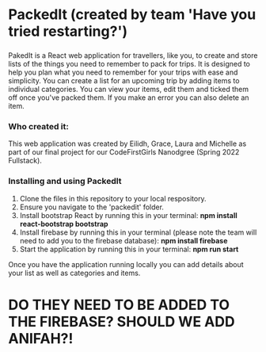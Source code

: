 # PackedIt (created by team 'Have you tried restarting?')
###  

PakedIt is a React web application for travellers, like you, to create and store lists of the things you need to remember to pack for trips.  It is designed to help you plan what you need to remember for your trips with ease and simplicity.  You can create a list for an upcoming trip by adding items to individual categories. You can view your items, edit them and ticked them off once you've packed them.  If you make an error you can also delete an item. 

### Who created it:
This web application was created by Eilidh, Grace, Laura and Michelle as part of our final project for our CodeFirstGirls Nanodgree (Spring 2022 Fullstack).  

### Installing and using PackedIt

1. Clone the files in this repository to your local respository.
2. Ensure you navigate to the 'packedit' folder.
3. Install bootstrap React by running this in your terminal: **npm install react-bootstrap bootstrap**
4. Install firebase by running this in your terminal (please note the team will need to add you to the firebase database): **npm install firebase**
5. Start the application by running this in your terminal: **npm run start**

Once you have the application running locally you can add details about your list as well as categories and items.

# DO THEY NEED TO BE ADDED TO THE FIREBASE? SHOULD WE ADD ANIFAH?!

